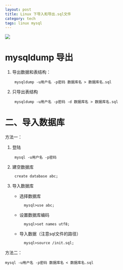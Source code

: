 ```yaml
---
layout: post
title: Linux 下导入和导出.sql文件
category: tech
tags: linux mysql
---
```

![](https://cdn.kelu.org/blog/tags/mysql.jpg)

# mysqldump 导出

1. 导出数据和表结构：

		mysqldump -u用户名 -p密码 数据库名 > 数据库名.sql

2. 只导出表结构

		mysqldump -u用户名 -p密码 -d 数据库名 > 数据库名.sql


# 二、导入数据库

方法一：

1. 登陆

		mysql -u用户名 -p密码

1. 建空数据库

		create database abc;

1. 导入数据库

	* 选择数据库

			mysql>use abc;

	* 设置数据库编码

			mysql>set names utf8;

	* 导入数据（注意sql文件的路径）

			mysql>source /init.sql;

方法二：

	mysql -u用户名 -p密码 数据库名 < 数据库名.sql
